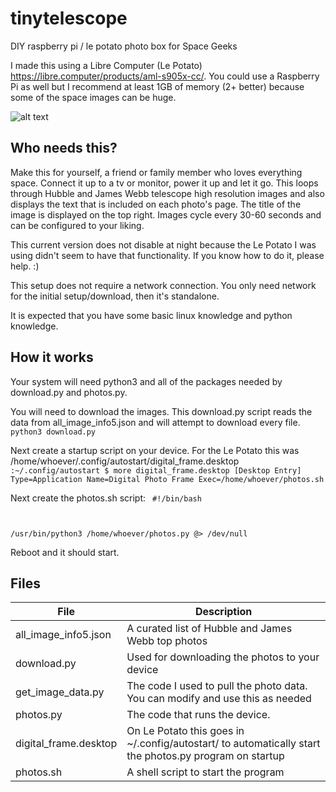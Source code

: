 # tinytelescope
DIY raspberry pi / le potato photo box for Space Geeks

I made this using a Libre Computer (Le Potato) https://libre.computer/products/aml-s905x-cc/. You could use a Raspberry Pi as well but I recommend at least 1GB of memory (2+ better) because some of the space images can be huge.

![alt text](https://github.com/wedsall/tinytelescope/blob/main/20231021_140837.jpg?raw=true)

## Who needs this?

Make this for yourself, a friend or family member who loves everything space. Connect it up to a tv or monitor, power it up and let it go. This loops through Hubble and James Webb telescope high resolution images and also displays the text that is included on each photo's page. The title of the image is displayed on the top right. Images cycle every 30-60 seconds and can be configured to your liking.

This current version does not disable at night because the Le Potato I was using didn't seem to have that functionality. If you know how to do it, please help. :)

This setup does not require a network connection. You only need network for the initial setup/download, then it's standalone.

It is expected that you have some basic linux knowledge and python knowledge.

## How it works

Your system will need python3 and all of the packages needed by download.py and photos.py.

You will need to download the images. This download.py script reads the data from all_image_info5.json and will attempt to download every file. 
<code>python3 download.py</code>

Next create a startup script on your device. For the Le Potato this was /home/whoever/.config/autostart/digital_frame.desktop
<code>
:~/.config/autostart $ more digital_frame.desktop
[Desktop Entry]
Type=Application
Name=Digital Photo Frame
Exec=/home/whoever/photos.sh
</code>

Next create the photos.sh script:
<code>
#!/bin/bash

/usr/bin/python3 /home/whoever/photos.py @> /dev/null
</code>

Reboot and it should start.

## Files

| File | Description |
| --- | ----------- |
| all_image_info5.json | A curated list of Hubble and James Webb top photos |
| download.py | Used for downloading the photos to your device |
| get_image_data.py | The code I used to pull the photo data. You can modify and use this as needed |
| photos.py | The code that runs the device. |
| digital_frame.desktop | On Le Potato this goes in ~/.config/autostart/ to automatically start the photos.py program on startup |
| photos.sh | A shell script to start the program |
